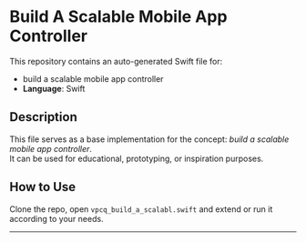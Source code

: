 # Build A Scalable Mobile App Controller

This repository contains an auto-generated Swift file for:

- build a scalable mobile app controller
- **Language**: Swift

## Description

This file serves as a base implementation for the concept: *build a scalable mobile app controller*.  
It can be used for educational, prototyping, or inspiration purposes.

## How to Use

Clone the repo, open `vpcq_build_a_scalabl.swift` and extend or run it according to your needs.

---


